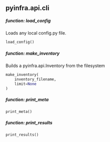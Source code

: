 ## pyinfra.api.cli


##### function: load_config

Loads any local config.py file.

```py
load_config()
```


##### function: make_inventory

Builds a pyinfra.api.Inventory from the filesystem

```py
make_inventory(
    inventory_filename,
    limit=None
)
```


##### function: print_meta

```py
print_meta()
```


##### function: print_results

```py
print_results()
```
